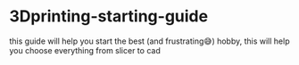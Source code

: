 # 3Dprinting-starting-guide
this guide will help you start the best (and frustrating😅) hobby, this will help you choose everything from slicer to cad
